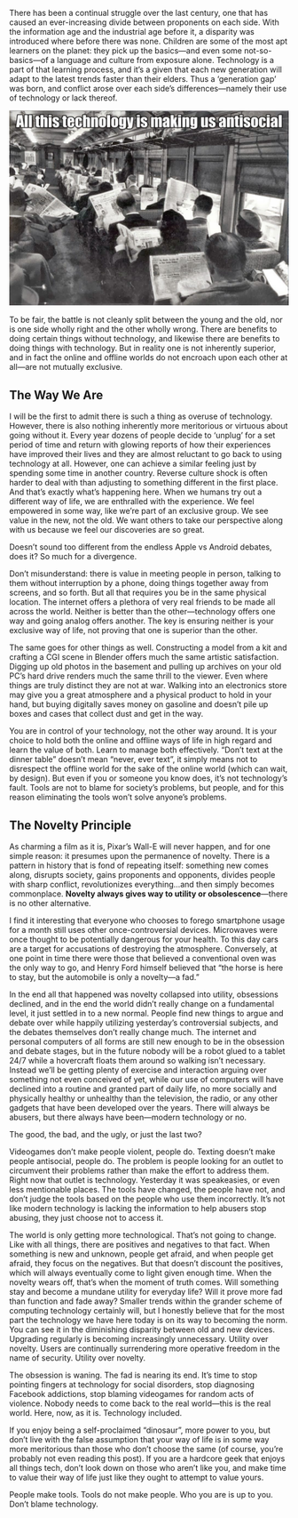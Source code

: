 <!--t Don’t Blame Technology t-->
<!--tag 2014,archive,features,tech,thinkboxly tag-->
<!--image /content/images/dont-blame-technology/All-this-technology-is-making-us-antisocial-5B1-5D1-1024x714.jpg image-->
  
There has been a continual struggle over the last century, one that has caused an ever-increasing divide between proponents on each side. With the information age and the industrial age before it, a disparity was introduced where before there was none. Children are some of the most apt learners on the planet: they pick up the basics—and even some not-so-basics—of a language and culture from exposure alone. Technology is a part of that learning process, and it’s a given that each new generation will adapt to the latest trends faster than their elders. Thus a ‘generation gap’ was born, and conflict arose over each side’s differences—namely their use of technology or lack thereof.  
  
[![](/content/images/dont-blame-technology/All-this-technology-is-making-us-antisocial-5B1-5D1-1024x714.jpg)](/content/images/dont-blame-technology/All-this-technology-is-making-us-antisocial-5B1-5D1-1024x714.jpg)  
  
To be fair, the battle is not cleanly split between the young and the old, nor is one side wholly right and the other wholly wrong. There are benefits to doing certain things without technology, and likewise there are benefits to doing things with technology. But in reality one is not inherently superior, and in fact the online and offline worlds do not encroach upon each other at all—are not mutually exclusive.  
  

## The Way We Are

  
I will be the first to admit there is such a thing as overuse of technology. However, there is also nothing inherently more meritorious or virtuous about going without it. Every year dozens of people decide to ‘unplug’ for a set period of time and return with glowing reports of how their experiences have improved their lives and they are almost reluctant to go back to using technology at all. However, one can achieve a similar feeling just by spending some time in another country. Reverse culture shock is often harder to deal with than adjusting to something different in the first place. And that’s exactly what’s happening here. When we humans try out a different way of life, we are enthralled with the experience. We feel empowered in some way, like we’re part of an exclusive group. We see value in the new, not the old. We want others to take our perspective along with us because we feel our discoveries are so great.  
  
Doesn’t sound too different from the endless Apple vs Android debates, does it? So much for a divergence.  
  
Don’t misunderstand: there is value in meeting people in person, talking to them without interruption by a phone, doing things together away from screens, and so forth. But all that requires you be in the same physical location. The internet offers a plethora of very real friends to be made all across the world. Neither is better than the other—technology offers one way and going analog offers another. The key is ensuring neither is your exclusive way of life, not proving that one is superior than the other.  
  
The same goes for other things as well. Constructing a model from a kit and crafting a CGI scene in Blender offers much the same artistic satisfaction. Digging up old photos in the basement and pulling up archives on your old PC’s hard drive renders much the same thrill to the viewer. Even where things are truly distinct they are not at war. Walking into an electronics store may give you a great atmosphere and a physical product to hold in your hand, but buying digitally saves money on gasoline and doesn’t pile up boxes and cases that collect dust and get in the way.  
  
You are in control of your technology, not the other way around. It is your choice to hold both the online and offline ways of life in high regard and learn the value of both. Learn to manage both effectively. “Don’t text at the dinner table” doesn’t mean “never, ever text”, it simply means not to disrespect the offline world for the sake of the online world (which can wait, by design). But even if you or someone you know does, it’s not technology’s fault. Tools are not to blame for society’s problems, but people, and for this reason eliminating the tools won’t solve anyone’s problems.  
  

## The Novelty Principle

  
As charming a film as it is, Pixar’s Wall-E will never happen, and for one simple reason: it presumes upon the permanence of novelty. There is a pattern in history that is fond of repeating itself: something new comes along, disrupts society, gains proponents and opponents, divides people with sharp conflict, revolutionizes everything…and then simply becomes commonplace. **Novelty always gives way to utility or obsolescence**—there is no other alternative.  
  
I find it interesting that everyone who chooses to forego smartphone usage for a month still uses other once-controversial devices. Microwaves were once thought to be potentially dangerous for your health. To this day cars are a target for accusations of destroying the atmosphere. Conversely, at one point in time there were those that believed a conventional oven was the only way to go, and Henry Ford himself believed that “the horse is here to stay, but the automobile is only a novelty—a fad.”  
  
In the end all that happened was novelty collapsed into utility, obsessions declined, and in the end the world didn’t really change on a fundamental level, it just settled in to a new normal. People find new things to argue and debate over while happily utilizing yesterday’s controversial subjects, and the debates themselves don’t really change much. The internet and personal computers of all forms are still new enough to be in the obsession and debate stages, but in the future nobody will be a robot glued to a tablet 24/7 while a hovercraft floats them around so walking isn’t necessary. Instead we’ll be getting plenty of exercise and interaction arguing over something not even conceived of yet, while our use of computers will have declined into a routine and granted part of daily life, no more socially and physically healthy or unhealthy than the television, the radio, or any other gadgets that have been developed over the years. There will always be abusers, but there always have been—modern technology or no.  
  
The good, the bad, and the ugly, or just the last two?  
  
Videogames don’t make people violent, people do. Texting doesn’t make people antisocial, people do. The problem is people looking for an outlet to circumvent their problems rather than make the effort to address them. Right now that outlet is technology. Yesterday it was speakeasies, or even less mentionable places. The tools have changed, the people have not, and don’t judge the tools based on the people who use them incorrectly. It’s not like modern technology is lacking the information to help abusers stop abusing, they just choose not to access it.  
  
The world is only getting more technological. That’s not going to change. Like with all things, there are positives and negatives to that fact. When something is new and unknown, people get afraid, and when people get afraid, they focus on the negatives. But that doesn’t discount the positives, which will always eventually come to light given enough time. When the novelty wears off, that’s when the moment of truth comes. Will something stay and become a mundane utility for everyday life? Will it prove more fad than function and fade away? Smaller trends within the grander scheme of computing technology certainly will, but I honestly believe that for the most part the technology we have here today is on its way to becoming the norm. You can see it in the diminishing disparity between old and new devices. Upgrading regularly is becoming increasingly unnecessary. Utility over novelty. Users are continually surrendering more operative freedom in the name of security. Utility over novelty.  
  
The obsession is waning. The fad is nearing its end. It’s time to stop pointing fingers at technology for social disorders, stop diagnosing Facebook addictions, stop blaming videogames for random acts of violence. Nobody needs to come back to the real world—this is the real world. Here, now, as it is. Technology included.  
  
If you enjoy being a self-proclaimed “dinosaur”, more power to you, but don’t live with the false assumption that your way of life is in some way more meritorious than those who don’t choose the same (of course, you’re probably not even reading this post). If you are a hardcore geek that enjoys all things tech, don’t look down on those who aren’t like you, and make time to value their way of life just like they ought to attempt to value yours.  
  
People make tools. Tools do not make people. Who you are is up to you. Don’t blame technology.
